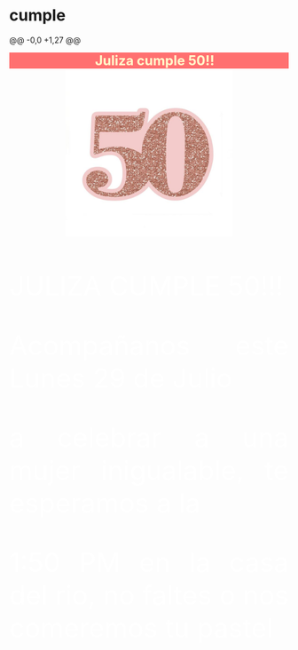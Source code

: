 # cumple
@@ -0,0 +1,27 @@
<!DOCTYPE html>
<html lang="en">

<head>
    <title>MIS 50`S!!</title>
</head>
<meta charset="UTF-8" />

<body background="bities.gif">
<marquee bgcolor="#FF7070" behavior="alternate" direction="left">
            <b><font color="#FFFFCC" size="5"> Juliza cumple 50!! </font></b>
        </marquee>
	<center><IMG src="fondo2.jpg" width="300" height="300" title=ACOMPAÑAME> </Center>
    <header>
    </header>
    </Center>
    <p align="justify">
        <Center><FONT size="7" color="WHITE"></Center>
        <p align="justify"> JULIZA CUMPLE 50!!! </p>
	 <p align="justify">Acompañanos este Lunes 29 de Julio </p>
	<p align="justify">a celebrar a una mujer inigualable, te esperamos a la</p>
	<p align="justify">1:50 PM en la casa del rio, no faltes o nos comeremos tu pastel</p>
	
</body>

</html>
